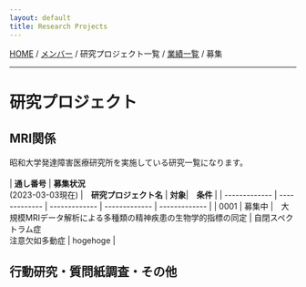 ```yaml
---
layout: default
title: Research Projects
---
```

[HOME](https://middrshowa.github.io/) / [メンバー](./members.html) / 研究プロジェクト一覧 / [業績一覧](./publications.html) / 募集

---
# 研究プロジェクト

## MRI関係
昭和大学発達障害医療研究所を実施している研究一覧になります。<br><br>
|  <b>通し番号</b>  | <b>募集状況</b><br>(2023-03-03現在)  |　<b>研究プロジェクト名</b>  | <b>対象</b>|　<b>条件</b> |
| ------------- | ------------- | ------------- | ------------- | ------------- |
|  0001  |  募集中  |　大規模MRIデータ解析による多種類の精神疾患の生物学的指標の同定  | 自閉スペクトラム症<br>注意欠如多動症 | hogehoge |

## 行動研究・質問紙調査・その他
